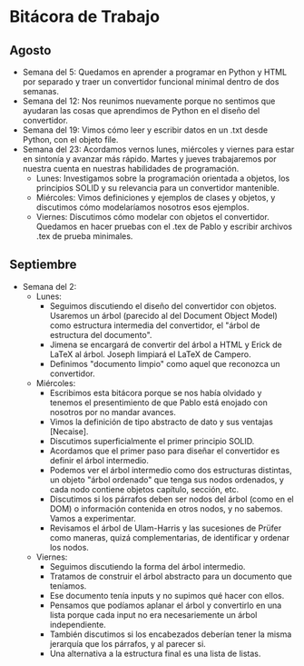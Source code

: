 # Bitácora de Trabajo

## Agosto

- Semana del 5: Quedamos en aprender a programar en Python y HTML por separado y traer un convertidor funcional minimal dentro de dos semanas.
- Semana del 12: Nos reunimos nuevamente porque no sentimos que ayudaran las cosas que aprendimos de Python en el diseño del convertidor.
- Semana del 19: Vimos cómo leer y escribir datos en un .txt desde Python, con el objeto file.
- Semana del 23: Acordamos vernos lunes, miércoles y viernes para estar en sintonía y avanzar más rápido. Martes y jueves trabajaremos por nuestra cuenta en nuestras habilidades de programación.
  - Lunes: Investigamos sobre la programación orientada a objetos, los principios SOLID y su relevancia para un convertidor mantenible.
  - Miércoles: Vimos definiciones y ejemplos de clases y objetos, y discutimos cómo modelaríamos nosotros esos ejemplos.
  - Viernes: Discutimos cómo modelar con objetos el convertidor. Quedamos en hacer pruebas con el .tex de Pablo y escribir archivos .tex de prueba minimales.

## Septiembre

- Semana del 2:
  - Lunes:
    - Seguimos discutiendo el diseño del convertidor con objetos. Usaremos un árbol (parecido al del Document Object Model) como estructura intermedia del convertidor, el "árbol de estructura del documento".
    - Jimena se encargará de convertir del árbol a HTML y Erick de LaTeX al árbol. Joseph limpiará el LaTeX de Campero.
    - Definimos "documento limpio" como aquel que reconozca un convertidor. 
  - Miércoles:
    - Escribimos esta bitácora porque se nos había olvidado y tenemos el presentimiento de que Pablo está enojado con nosotros por no mandar avances.
    - Vimos la definición de tipo abstracto de dato y sus ventajas [Necaise].
    - Discutimos superficialmente el primer principio SOLID.
    - Acordamos que el primer paso para diseñar el convertidor es definir el árbol intermedio.
    - Podemos ver el árbol intermedio como dos estructuras distintas, un objeto "árbol ordenado" que tenga sus nodos ordenados, y cada nodo contiene objetos capítulo, sección, etc.
    - Discutimos si los párrafos deben ser nodos del árbol (como en el DOM) o información contenida en otros nodos, y no sabemos. Vamos a experimentar.
    - Revisamos el árbol de Ulam-Harris y las sucesiones de Prüfer como maneras, quizá complementarias, de identificar y ordenar los nodos.
  - Viernes:
    - Seguimos discutiendo la forma del árbol intermedio.
    - Tratamos de construir el árbol abstracto para un documento que teníamos.
    - Ese documento tenía inputs y no supimos qué hacer con ellos.
    - Pensamos que podíamos aplanar el árbol y convertirlo en una lista porque cada input no era necesariemente un árbol independiente.
    - También discutimos si los encabezados deberían tener la misma jerarquía que los párrafos, y al parecer si.
    - Una alternativa a la estructura final es una lista de listas.
